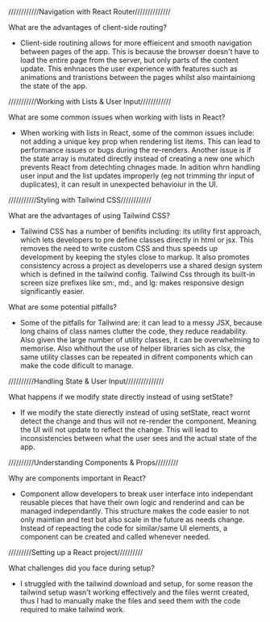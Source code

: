 ////////////Navigation with React Router//////////////

What are the advantages of client-side routing?

- Client-side routining allows for more effieicent and smooth navigation between pages of the app. This is because the browser doesn't have to load the entire page from the server, but only parts of the content update. This enhnaces the user experience with features such as animations and tranistions between the pages whilst also maintainiong the state of the app.

///////////Working with Lists & User Input////////////

What are some common issues when working with lists in React?

- When working with lists in React, some of the common issues include: not adding a unique key prop when rendering list items. This can lead to performance issues or bugs during the re-renders. Another issue is if the state array is mutated directly instead of creating a new one which prevents React from detechting chnages made. In adition whrn handling user input and the list updates improperly (eg not trimming thr input of duplicates), it can result in unexpected behavioiur in the UI.

///////////Styling with Tailwind CSS////////////

What are the advantages of using Tailwind CSS?

- Tailwind CSS has a number of benifits including: its utility first approach, which lets developers to pre define classes directly in html or jsx. This removes the need to write custom CSS and thus speeds up development by keeping the styles close to markup. It also promotes consistency across a project as developerrs use a shared design system which is defined in the tailwind config. Tailwind Css through its built-in screen size prefixes like sm:, md:, and lg: makes responsive design significantly easier.

What are some potential pitfalls?

- Some of the pitfalls for Tailwind are: it can lead to a messy JSX, because long chains of class names clutter the code, they reduce readability. Also given the large number of utility classes, it can be overwhelming to memorise. Also whithout the use of helper libraries sich as clsx, the same utility classes can be repeated in difrent components which can make the code dificult to manage.

//////////Handling State & User Input///////////////

What happens if we modify state directly instead of using setState?

- If we modify the state dierectly instead of using setState, react wornt detect the change and thus will not re-render the component. Meaning the UI will not update to reflect the change. This will lead to inconsistencies between what the user sees and the actual state of the app.

//////////Understanding Components & Props/////////

Why are components important in React?

- Component allow developers to break user interface into independant reusable pieces that have their own logic and renderind and can be managed independantly. This structure makes the code easier to not only maintian and test but also scale in the future as needs change. Instead of repeacting the code for similar/same UI elements, a component can be created and called whenever needed.  

/////////Setting up a React project//////////

What challenges did you face during setup?

- I struggled with the tailwind download and setup, for some reason the tailwind setup wasn't working effectively and the files wernt created, thus I had to manually make the files and seed them with the code required to make tailwind work.
